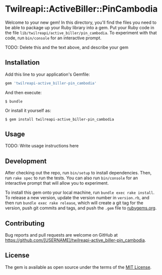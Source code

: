 # Twilreapi::ActiveBiller::PinCambodia

Welcome to your new gem! In this directory, you'll find the files you need to be able to package up your Ruby library into a gem. Put your Ruby code in the file `lib/twilreapi/active_biller/pin_cambodia`. To experiment with that code, run `bin/console` for an interactive prompt.

TODO: Delete this and the text above, and describe your gem

## Installation

Add this line to your application's Gemfile:

```ruby
gem 'twilreapi-active_biller-pin_cambodia'
```

And then execute:

    $ bundle

Or install it yourself as:

    $ gem install twilreapi-active_biller-pin_cambodia

## Usage

TODO: Write usage instructions here

## Development

After checking out the repo, run `bin/setup` to install dependencies. Then, run `rake spec` to run the tests. You can also run `bin/console` for an interactive prompt that will allow you to experiment.

To install this gem onto your local machine, run `bundle exec rake install`. To release a new version, update the version number in `version.rb`, and then run `bundle exec rake release`, which will create a git tag for the version, push git commits and tags, and push the `.gem` file to [rubygems.org](https://rubygems.org).

## Contributing

Bug reports and pull requests are welcome on GitHub at https://github.com/[USERNAME]/twilreapi-active_biller-pin_cambodia.


## License

The gem is available as open source under the terms of the [MIT License](http://opensource.org/licenses/MIT).

